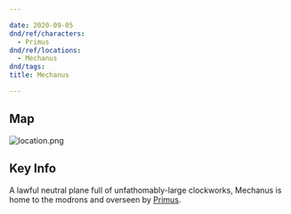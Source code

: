 ```yaml
---

date: 2020-09-05
dnd/ref/characters:
  - Primus
dnd/ref/locations:
  - Mechanus
dnd/tags:
title: Mechanus

---
```


## Map

![location.png](/images/dnd/location.png)

## Key Info

A lawful neutral plane full of unfathomably-large clockworks, Mechanus is home to the modrons and overseen by [Primus](/dnd/npcs/primus).